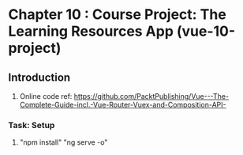 # Chapter 10 : Course Project: The Learning Resources App (vue-10-project)

## Introduction

1. Online code ref: <https://github.com/PacktPublishing/Vue---The-Complete-Guide-incl.-Vue-Router-Vuex-and-Composition-API->

### Task: Setup

1. "npm install" "ng serve -o"
